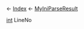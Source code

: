← [Index](Api-Index) ← [MyIniParseResult](VRage.Game.ModAPI.Ingame.Utilities.MyIniParseResult)

[int](System.Int32) LineNo